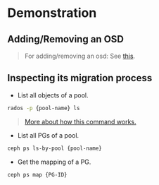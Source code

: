 # Demonstration
## Adding/Removing an OSD
> For adding/removing an osd: See [this](https://docs.ceph.com/en/latest/rados/operations/add-or-rm-osds/#removing-osds-manual).  

## Inspecting its migration process
- List all objects of a pool.
```sh
rados -p {pool-name} ls
```
> [More about how this command works.](https://stackoverflow.com/questions/62725757/how-listing-objects-in-ceph-works)  

- List all PGs of a pool.
```sh
ceph ps ls-by-pool {pool-name}
```

- Get the mapping of a PG.
```sh
ceph ps map {PG-ID}
```

